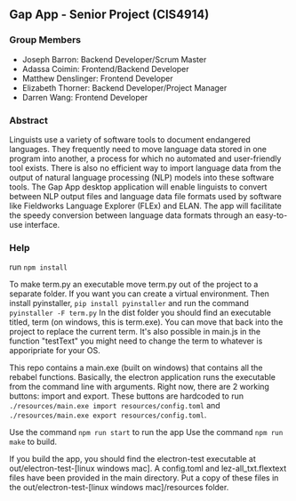 ## Gap App - Senior Project (CIS4914)

### Group Members
- Joseph Barron: Backend Developer/Scrum Master 
- Adassa Coimin: Frontend/Backend Developer 
- Matthew Denslinger: Frontend Developer  
- Elizabeth Thorner: Backend Developer/Project Manager  
- Darren Wang: Frontend Developer


### Abstract 

Linguists use a variety of software tools to document endangered languages. They frequently need to move language data stored in one program into another, a process for which no automated and user-friendly tool exists. There is also no efficient way to import language data from the output of natural language processing (NLP) models into these software tools. The Gap App desktop application will enable linguists to convert between NLP output files and language data file formats used by software like Fieldworks Language Explorer (FLEx) and ELAN. The app will facilitate the speedy conversion between language data formats through an easy-to-use interface. 


### Help

run <code>npm install</code>

To make term.py an executable move term.py out of the project to a separate folder. If you want you can create a virtual environment. Then install pyinstaller, <code>pip install pyinstaller</code> and run the command <code>pyinstaller -F term.py</code> In the dist folder you should find an executable titled, term (on windows, this is term.exe). You can move that back into the project to replace the current term. It's also possible in main.js in the function "testText" you might need to change the term to whatever is apporipriate for your OS.

This repo contains a main.exe (built on windows) that contains all the rebabel functions. Basically, the electron application runs the executable from the command line with arguments. Right now, there are 2 working buttons: import and export. These buttons are hardcoded to run <code>./resources/main.exe import resources/config.toml</code> and <code>./resources/main.exe export resources/config.toml</code>.

Use the command <code>npm run start</code> to run the app
Use the command <code>npm run make</code> to build.

If you build the app, you should find the electron-test executable at out/electron-test-[linux windows mac]. A config.toml and lez-all_txt.flextext files have been provided in the main directory. Put a copy of these files in the out/electron-test-[linux windows mac]/resources folder.
